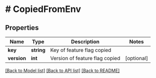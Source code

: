 # # CopiedFromEnv

## Properties

Name | Type | Description | Notes
------------ | ------------- | ------------- | -------------
**key** | **string** | Key of feature flag copied |
**version** | **int** | Version of feature flag copied | [optional]

[[Back to Model list]](../../README.md#models) [[Back to API list]](../../README.md#endpoints) [[Back to README]](../../README.md)
